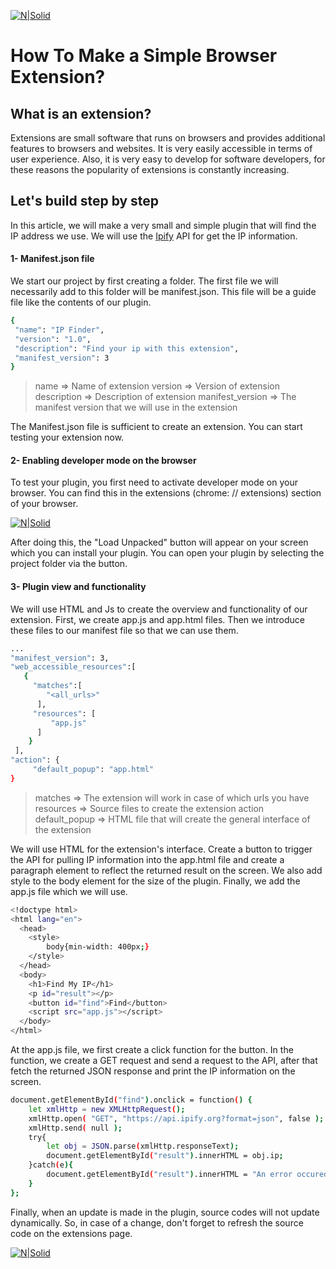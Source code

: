 [![N|Solid](http://yazilimhayati.com/medianova-tech.png)](https://www.medianova.com)


# How To Make a Simple Browser Extension?

## What is an extension?

Extensions are small software that runs on browsers and provides additional features to browsers and websites. It is very easily accessible in terms of user experience. Also, it is very easy to develop for software developers, for these reasons the popularity of extensions is constantly increasing. 

## Let's build step by step

In this article, we will make a very small and simple plugin that will find the IP address we use. We will use the
[Ipify][ipify] API for get the IP information.

#### 1- Manifest.json file

We start our project by first creating a folder. The first file we will necessarily add to this folder will be manifest.json. This file will be a guide file like the contents of our plugin. 

```sh
{
 "name": "IP Finder",
 "version": "1.0",
 "description": "Find your ip with this extension",
 "manifest_version": 3
}
```
> name => Name of extension
> version => Version of extension
> description => Description of extension 
> manifest_version => The manifest version that we will use in the extension

The Manifest.json file is sufficient to create an extension. You can start testing your extension now. 
#### 2- Enabling developer mode on the browser

To test your plugin, you first need to activate developer mode on your browser. You can find this in the extensions (chrome: // extensions) section of your browser.

[![N|Solid](http://yazilimhayati.com/image-1.png)](https://www.medianova.com)

After doing this, the "Load Unpacked" button will appear on your screen which you can install your plugin. You can open your plugin by selecting the project folder via the button.


#### 3- Plugin view and functionality

We will use HTML and Js to create the overview and functionality of our extension. First, we create app.js and app.html files. Then we introduce these files to our manifest file so that we can use them.

```sh
...
"manifest_version": 3,
"web_accessible_resources":[
   {
     "matches":[
        "<all_urls>" 
      ],
     "resources": [ 
         "app.js"
      ]
    }
 ],
"action": {
     "default_popup": "app.html"
}

```
> matches => The extension will work in case of which urls you have
> resources => Source files to create the extension action
> default_popup => HTML file that will create the general interface of the extension 

We will use HTML for the extension's interface. Create a button to trigger the API for pulling IP information into the app.html file and create a paragraph element to reflect the returned result on the screen. We also add style to the body element for the size of the plugin. Finally, we add the app.js file which we will use.

```sh
<!doctype html>
<html lang="en">
  <head>
    <style>
        body{min-width: 400px;}
    </style>
  </head>
  <body>
    <h1>Find My IP</h1>
    <p id="result"></p>
    <button id="find">Find</button>
    <script src="app.js"></script>
  </body>
</html>

```

At the app.js file, we first create a click function for the button. In the function, we create a GET request and send a request to the API, after that fetch the returned JSON response and print the IP information on the screen.

```sh
document.getElementById("find").onclick = function() {
    let xmlHttp = new XMLHttpRequest();
    xmlHttp.open( "GET", "https://api.ipify.org?format=json", false );
    xmlHttp.send( null );
    try{
        let obj = JSON.parse(xmlHttp.responseText);
        document.getElementById("result").innerHTML = obj.ip;
    }catch(e){
        document.getElementById("result").innerHTML = "An error occured";
    }
};
```

Finally, when an update is made in the plugin, source codes will not update dynamically. So, in case of a change, don't forget to refresh the source code on the extensions page.

[![N|Solid](http://yazilimhayati.com/image-2.png)](https://www.medianova.com)



[//]: # (These are reference links used in the body of this note and get stripped out when the markdown processor does its job. There is no need to format nicely because it shouldn't be seen. Thanks SO - http://stackoverflow.com/questions/4823468/store-comments-in-markdown-syntax)

   [ipify]: <https://api.ipify.org/>
  
